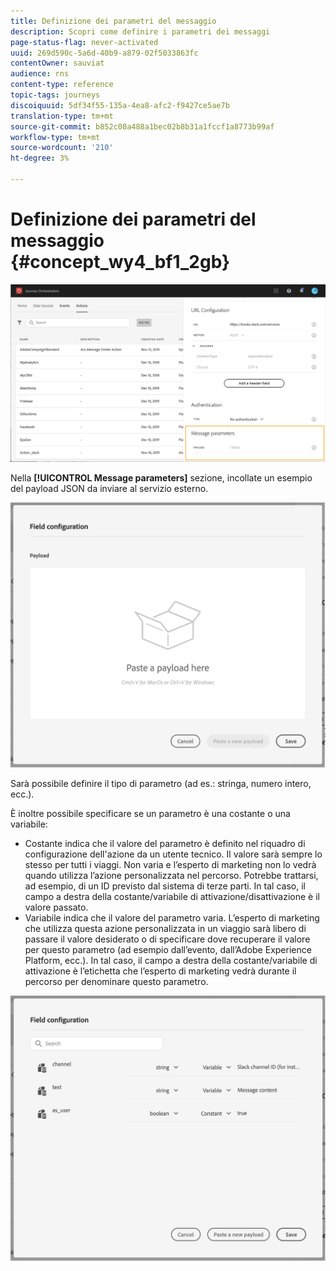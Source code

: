 ```yaml
---
title: Definizione dei parametri del messaggio
description: Scopri come definire i parametri dei messaggi
page-status-flag: never-activated
uuid: 269d590c-5a6d-40b9-a879-02f5033863fc
contentOwner: sauviat
audience: rns
content-type: reference
topic-tags: journeys
discoiquuid: 5df34f55-135a-4ea8-afc2-f9427ce5ae7b
translation-type: tm+mt
source-git-commit: b852c08a488a1bec02b8b31a1fccf1a8773b99af
workflow-type: tm+mt
source-wordcount: '210'
ht-degree: 3%

---
```



# Definizione dei parametri del messaggio {#concept_wy4_bf1_2gb}

![](../assets/messageparameterssection.png)

Nella **[!UICONTROL Message parameters]** sezione, incollate un esempio del payload JSON da inviare al servizio esterno.

![](../assets/customactionpayloadmessage.png)

Sarà possibile definire il tipo di parametro (ad es.: stringa, numero intero, ecc.).

È inoltre possibile specificare se un parametro è una costante o una variabile:

* Costante indica che il valore del parametro è definito nel riquadro di configurazione dell&#39;azione da un utente tecnico. Il valore sarà sempre lo stesso per tutti i viaggi. Non varia e l’esperto di marketing non lo vedrà quando utilizza l’azione personalizzata nel percorso. Potrebbe trattarsi, ad esempio, di un ID previsto dal sistema di terze parti. In tal caso, il campo a destra della costante/variabile di attivazione/disattivazione è il valore passato.
* Variabile indica che il valore del parametro varia. L’esperto di marketing che utilizza questa azione personalizzata in un viaggio sarà libero di passare il valore desiderato o di specificare dove recuperare il valore per questo parametro (ad esempio dall’evento, dall’Adobe Experience Platform, ecc.). In tal caso, il campo a destra della costante/variabile di attivazione è l’etichetta che l’esperto di marketing vedrà durante il percorso per denominare questo parametro.

![](../assets/customactionpayloadmessage2.png)
